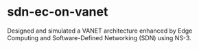 # sdn-ec-on-vanet
Designed and simulated a VANET architecture enhanced by Edge Computing and Software-Defined Networking (SDN) using NS-3. 
